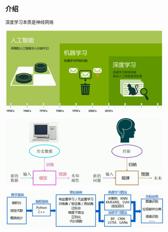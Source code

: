 ## 介绍

深度学习本质是神经网络

![image-20220305145020484](images/image-20220305145020484.png)

![image-20220305145350186](images/image-20220305145350186.png)

![image-20220305145803183](images/image-20220305145803183.png)
